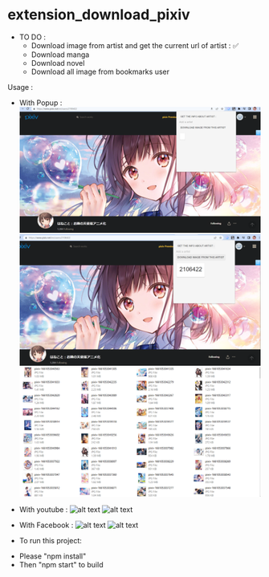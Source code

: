 
# extension_download_pixiv
 
 
- TO DO :
    + Download image from artist and get the current url of artist : ✅
    + Download manga 
    + Download novel
    + Download all image from bookmarks user

Usage :
+ With Popup : 
![alt text](https://github.com/ShiaHp/extension_download_image_pixiv/blob/main/src/img/sc1.png)
![alt text](https://github.com/ShiaHp/extension_download_image_pixiv/blob/main/src/img/sc2.png)
![alt text](https://github.com/ShiaHp/extension_download_image_pixiv/blob/main/src/img/sc3.png)
 + With youtube :
 ![alt text](https://github.com/ShiaHp/extension_download_pixiv/blob/main/img/1.png)
  ![alt text](https://github.com/ShiaHp/extension_download_pixiv/blob/main/img/2.png)
  
 + With Facebook :
  ![alt text](https://github.com/ShiaHp/extension_download_pixiv/blob/main/img/4.png)
   ![alt text](https://github.com/ShiaHp/extension_download_pixiv/blob/main/img/5.png)
  
 

- To run this project:
+ Please "npm install"
+ Then "npm start" to build
